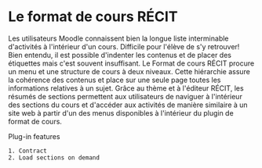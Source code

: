 # Le format de cours RÉCIT
Les utilisateurs Moodle connaissent bien la longue liste interminable d'activités à l'intérieur d'un cours. Difficile pour l'élève de s'y retrouver! Bien entendu, il est possible d'indenter les contenus et de placer des étiquettes mais c'est souvent insuffisant. Le Format de cours RÉCIT procure un menu et une structure de cours à deux niveaux. Cette hiérarchie assure la cohérence des contenus et place sur une seule page toutes les informations relatives à un sujet. Grâce au thème et à l'éditeur RÉCIT, les résumés de sections permettent aux utilisateurs de naviguer à l'intérieur des sections du cours et d'accéder aux activités de manière similaire à un site web à partir d'un des menus disponibles à l'intérieur du plugin de format de cours.

Plug-in features 

    1. Contract
    2. Load sections on demand
